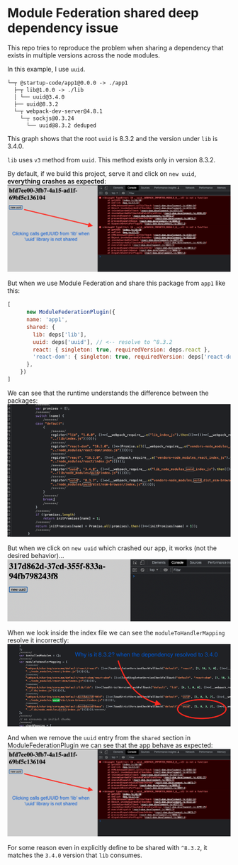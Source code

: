 # Module Federation shared deep dependency issue

This repo tries to reproduce the problem when sharing a dependency that exists in multiple versions across the node modules.

In this example, I use `uuid`.
```
└─┬ @startup-code/app1@0.0.0 -> ./app1
  ├─┬ lib@1.0.0 -> ./lib
  │ └── uuid@3.4.0
  ├── uuid@8.3.2
  └─┬ webpack-dev-server@4.8.1
    └─┬ sockjs@0.3.24
      └── uuid@8.3.2 deduped
```

This graph shows that the root `uuid` is 8.3.2 and the version under `lib` is 3.4.0.

`lib` uses `v3` method from `uuid`.
This method exists only in version 8.3.2.

By default, if we build this project, serve it and click on `new uuid`, **everything crashes as expected**:
![console](./screenshots/uuid-is-not-shared/console.png)

But when we use Module Federation and share this package from `app1` like this:
```js
[
      new ModuleFederationPlugin({
      name: 'app1',
      shared: {
        lib: deps['lib'],
        uuid: deps['uuid'], // <-- resolve to ^8.3.2
        react: { singleton: true, requiredVersion: deps.react },
        'react-dom': { singleton: true, requiredVersion: deps['react-dom'] },
      },
    })
]
```

We can see that the runtime understands the difference between the packages:
![runtime](./screenshots/uuid-shared/runtime.png)

But when we click on `new uuid` which crashed our app, it works (not the desired behavior)...
![console](./screenshots/uuid-shared/console.png)

When we look inside the index file we can see the `moduleToHandlerMapping` resolve it incorrectly:
![moduleToHandlerMapping](./screenshots/uuid-shared/moduleToHandlerMapping.png)

And when we remove the `uuid` entry from the `shared` section in ModuleFederationPlugin we can see that the app behave as expected:
![console](./screenshots/uuid-is-not-shared/console.png)

For some reason even in explicitly define to be shared with `^8.3.2`, it matches the `3.4.0` version that `lib` consumes.
